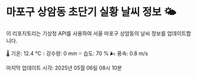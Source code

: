 
# 마포구 상암동 초단기 실황 날씨 정보 🌤️

이 리포지토리는 기상청 API를 사용하여 서울 마포구 상암동의 날씨 정보를 업데이트합니다. 

🌡️ 기온: 12.4 ℃
💧 강수량: 0 mm
💦 습도: 70 %
🌬️ 풍속: 0.8 m/s

마지막 업데이트 시각: 2025년 05월 06일 08시 10분    
